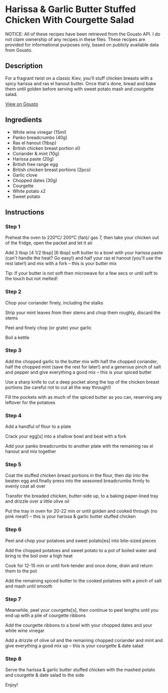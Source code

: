 # Harissa & Garlic Butter Stuffed Chicken With Courgette Salad

NOTICE: All of these recipes have been retrieved from the Gousto API. I do not claim ownership of any recipes in these files. These recipes are provided for informational purposes only, based on publicly available data from Gousto.

## Description

For a fragrant twist on a classic Kiev, you'll stuff chicken breasts with a spicy harissa and ras el hanout butter. Once that's done, bread and bake them until golden before serving with sweet potato mash and courgette salad. 

[View on Gousto](https://www.gousto.co.uk/recipes/cookbook/moroccan-spiced-chicken-kiev-with-courgette-salad)

## Ingredients

- White wine vinegar (15ml)
- Panko breadcrumbs (40g)
- Ras el hanout (1tbsp)
- British chicken breast portion x0
- Coriander & mint (10g)
- Harissa paste (20g)
- British free range egg
- British chicken breast portions (2pcs)
- Garlic clove
- Chopped dates (30g)
- Courgette
- White potato x2
- Sweet potato

## Instructions


### Step 1

Preheat the oven to 220°C/ 200°C (fan)/ gas 7, then take your chicken out of the fridge, open the packet and let it air

Add 3 tbsp<span class="text-purple"> [4 1/2 tbsp]</span> <span class="text-danger">[6 tbsp]</span> soft butter to a bowl with your harissa paste (can't handle the heat? Go easy!) and half your ras el hanout (you'll use the rest later!) and mix with a fork – this is your butter mix

Tip: If your butter is not soft then microwave for a few secs or until soft to the touch but not melted!


### Step 2

Chop your coriander finely, including the stalks

Strip your mint leaves from their stems and chop them roughly, discard the stems

Peel and finely chop (or grate) your garlic

Boil a kettle


### Step 3

Add the chopped garlic to the butter mix with half the chopped coriander, half the chopped mint (save the rest for later!) and a generous pinch of salt and pepper and give everything a good mix – this is your spiced butter

Use a sharp knife to cut a deep pocket along the top of the chicken breast portions (be careful not to cut all the way through!)

Fill the pockets with as much of the spiced butter as you can, reserving any leftover for the potatoes


### Step 4

Add a handful of flour to a plate

Crack your egg[s] into a shallow bowl and beat with a fork

Add your panko breadcrumbs to another plate with the remaining ras el hanout and mix together


### Step 5

Coat the stuffed chicken breast portions in the flour, then dip into the beaten egg and finally press into the seasoned breadcrumbs firmly to evenly coat all over

Transfer the breaded chicken, butter-side up, to a baking paper-lined tray and drizzle over a little olive oil

Put the tray in oven for 20-22 min or until golden and cooked through (no pink meat!) – this is your harissa & garlic butter stuffed chicken


### Step 6

Peel and chop your potatoes and sweet potato[es] into bite-sized pieces

Add the chopped potatoes and sweet potato to a pot of boiled water and bring to the boil over a high heat

Cook for 12-15 min or until fork-tender and once done, drain and return them to the pot

Add the remaining spiced butter to the cooked potatoes with a pinch of salt and mash until smooth


### Step 7

Meanwhile, peel your courgette[s], then continue to peel lengths until you end up with a pile of courgette ribbons

Add the courgette ribbons to a bowl with your chopped dates and your white wine vinegar

Add a drizzle of olive oil and the remaining chopped coriander and mint and give everything a good mix up – this is your courgette & date salad

### Step 8

Serve the harissa & garlic butter stuffed chicken with the mashed potato and courgette & date salad to the side

Enjoy!

